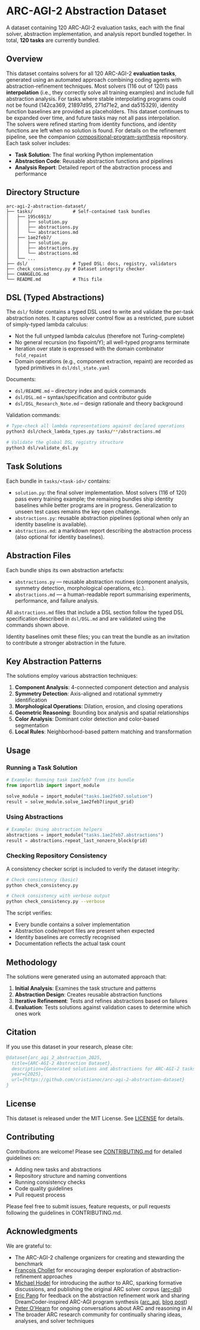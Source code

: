 # ARC-AGI-2 Abstraction Dataset

A dataset containing 120 ARC-AGI-2 evaluation tasks, each with the final solver, abstraction implementation, and analysis report bundled together. In total, **120 tasks** are currently bundled.

## Overview

This dataset contains solvers for all 120 ARC-AGI-2 **evaluation tasks**, generated using an automated approach combining coding agents with abstraction-refinement techniques.
Most solvers (116 out of 120) pass **interpolation** (i.e., they correctly solve all training examples) and include full abstraction analysis. For tasks where stable interpolating programs could not be found (142ca369, 21897d95, 271d71e2, and da515329), identity function baselines are provided as placeholders. This dataset continues to be expanded over time, and future tasks may not all pass interpolation.  
The solvers were refined starting from identity functions, and identity functions are left when no solution is found. For details on the refinement pipeline, see the companion [compositional-program-synthesis](https://github.com/cristianoc/compositional-program-synthesis) repository. Each task solver includes:

- **Task Solution**: The final working Python implementation
- **Abstraction Code**: Reusable abstraction functions and pipelines
- **Analysis Report**: Detailed report of the abstraction process and performance


## Directory Structure

```
arc-agi-2-abstraction-dataset/
├── tasks/               # Self-contained task bundles
│   ├── 195c6913/
│   │   ├── solution.py
│   │   ├── abstractions.py
│   │   └── abstractions.md
│   ├── 1ae2feb7/
│   │   ├── solution.py
│   │   ├── abstractions.py
│   │   └── abstractions.md
│   └── ...
├── dsl/                 # Typed DSL: docs, registry, validators
├── check_consistency.py # Dataset integrity checker
├── CHANGELOG.md
└── README.md            # This file
```

## DSL (Typed Abstractions)

The `dsl/` folder contains a typed DSL used to write and validate the per-task abstraction notes. It captures solver control flow as a restricted, pure subset of simply-typed lambda calculus:

- Not the full untyped lambda calculus (therefore not Turing-complete)
- No general recursion (no fixpoint/Y); all well-typed programs terminate
- Iteration over state is expressed with the domain combinator `fold_repaint`
- Domain operations (e.g., component extraction, repaint) are recorded as typed primitives in `dsl/dsl_state.yaml`

Documents:

- `dsl/README.md` – directory index and quick commands
- `dsl/DSL.md` – syntax/specification and contributor guide
- `dsl/DSL_Research_Note.md` – design rationale and theory background

Validation commands:

```bash
# Type-check all lambda representations against declared operations
python3 dsl/check_lambda_types.py tasks/**/abstractions.md

# Validate the global DSL registry structure
python3 dsl/validate_dsl.py
```

## Task Solutions

Each bundle in `tasks/<task-id>/` contains:

- `solution.py`: the final solver implementation. Most solvers (116 of 120) pass every training example; the remaining bundles ship identity baselines while better programs are in progress. Generalization to unseen test cases remains the key open challenge.
- `abstractions.py`: reusable abstraction pipelines (optional when only an identity baseline is available).
- `abstractions.md`: a markdown report describing the abstraction process (also optional for identity baselines).

## Abstraction Files

Each bundle ships its own abstraction artefacts:

- `abstractions.py` — reusable abstraction routines (component analysis, symmetry detection, morphological operations, etc.).
- `abstractions.md` — a human-readable report summarising experiments, performance, and failure analysis.

All `abstractions.md` files that include a DSL section follow the typed DSL specification described in `dsl/DSL.md` and are validated using the commands shown above.

Identity baselines omit these files; you can treat the bundle as an invitation to contribute a stronger abstraction in the future.

## Key Abstraction Patterns

The solutions employ various abstraction techniques:

1. **Component Analysis**: 4-connected component detection and analysis
2. **Symmetry Detection**: Axis-aligned and rotational symmetry identification
3. **Morphological Operations**: Dilation, erosion, and closing operations
4. **Geometric Reasoning**: Bounding box analysis and spatial relationships
5. **Color Analysis**: Dominant color detection and color-based segmentation
6. **Local Rules**: Neighborhood-based pattern matching and transformation

## Usage

### Running a Task Solution

```python
# Example: Running task 1ae2feb7 from its bundle
from importlib import import_module

solve_module = import_module("tasks.1ae2feb7.solution")
result = solve_module.solve_1ae2feb7(input_grid)
```

### Using Abstractions

```python
# Example: Using abstraction helpers
abstractions = import_module("tasks.1ae2feb7.abstractions")
result = abstractions.repeat_last_nonzero_block(grid)
```

### Checking Repository Consistency

A consistency checker script is included to verify the dataset integrity:

```bash
# Check consistency (basic)
python check_consistency.py

# Check consistency with verbose output
python check_consistency.py --verbose
```

The script verifies:
- Every bundle contains a solver implementation
- Abstraction code/report files are present when expected
- Identity baselines are correctly recognised
- Documentation reflects the actual task count

## Methodology

The solutions were generated using an automated approach that:

1. **Initial Analysis**: Examines the task structure and patterns
2. **Abstraction Design**: Creates reusable abstraction functions
3. **Iterative Refinement**: Tests and refines abstractions based on failures
4. **Evaluation**: Tests solutions against validation cases to determine which ones work


## Citation

If you use this dataset in your research, please cite:

```bibtex
@dataset{arc_agi_2_abstraction_2025,
  title={ARC-AGI-2 Abstraction Dataset},
  description={Generated solutions and abstractions for ARC-AGI-2 tasks},
  year={2025},
  url={https://github.com/cristianoc/arc-agi-2-abstraction-dataset}
}
```

## License

This dataset is released under the MIT License. See [LICENSE](LICENSE) for details.

## Contributing

Contributions are welcome! Please see [CONTRIBUTING.md](CONTRIBUTING.md) for detailed guidelines on:

- Adding new tasks and abstractions
- Repository structure and naming conventions
- Running consistency checks
- Code quality guidelines
- Pull request process

Please feel free to submit issues, feature requests, or pull requests following the guidelines in CONTRIBUTING.md.

## Acknowledgments

We are grateful to:

- The ARC-AGI-2 challenge organizers for creating and stewarding the benchmark
- [François Chollet](https://github.com/fchollet) for encouraging deeper exploration of abstraction-refinement approaches
- [Michael Hodel](https://github.com/michaelhodel) for introducing the author to ARC, sparking formative discussions, and publishing the original ARC solver corpus ([arc-dsl](https://github.com/michaelhodel/arc-dsl))
- [Eric Pang](https://github.com/epang080516) for feedback on the abstraction refinement work and sharing DreamCoder-inspired ARC-AGI program synthesis ([arc_agi](https://github.com/epang080516/arc_agi), [blog post](https://ctpang.substack.com/p/arc-agi-2-sota-efficient-evolutionary))
- [Peter O'Hearn](http://www0.cs.ucl.ac.uk/staff/p.ohearn/) for ongoing conversations about ARC and reasoning in AI
- The broader ARC research community for continually sharing ideas, analyses, and solver techniques
